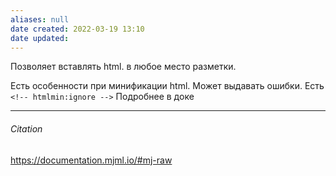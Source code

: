 ```yaml
---
aliases: null
date created: 2022-03-19 13:10
date updated:
---
```


Позволяет вставлять html.  в любое место разметки.

Есть особенности при минификации html. Может выдавать ошибки. Есть `<!-- htmlmin:ignore -->` Подробнее в доке



---

###### Citation

https://documentation.mjml.io/#mj-raw